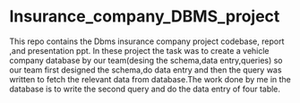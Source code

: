 # Insurance_company_DBMS_project
This repo contains the Dbms insurance company project codebase, report ,and presentation ppt.
In these project the task was to create a vehicle company database by our team(desing the schema,data entry,queries) so our team first designed the schema,do data entry and then the query was written to fetch the relevant data from database.The work done by me in the database is to write the second query and do the data entry of four table.
